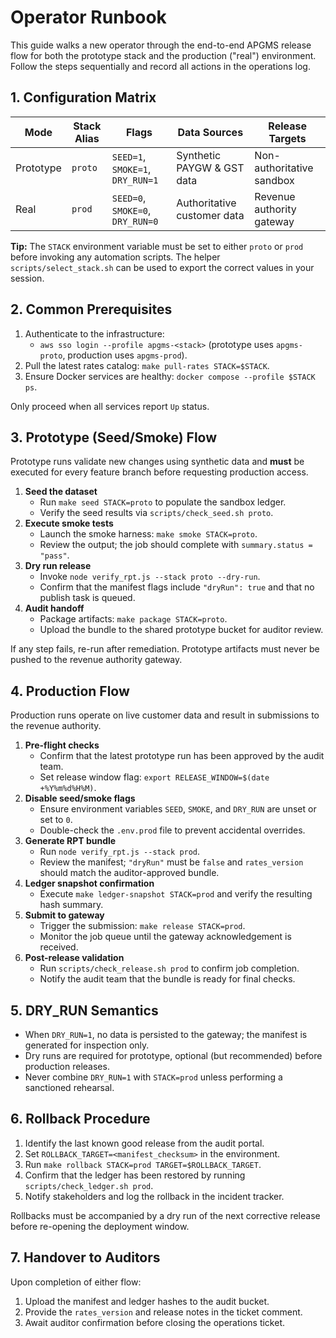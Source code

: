 # Operator Runbook

This guide walks a new operator through the end-to-end APGMS release flow for both the
prototype stack and the production ("real") environment. Follow the steps sequentially and
record all actions in the operations log.

## 1. Configuration Matrix

| Mode      | Stack Alias | Flags                            | Data Sources               | Release Targets           |
|-----------|-------------|----------------------------------|----------------------------|---------------------------|
| Prototype | `proto`     | `SEED=1`, `SMOKE=1`, `DRY_RUN=1` | Synthetic PAYGW & GST data | Non-authoritative sandbox |
| Real      | `prod`      | `SEED=0`, `SMOKE=0`, `DRY_RUN=0` | Authoritative customer data | Revenue authority gateway |

**Tip:** The `STACK` environment variable must be set to either `proto` or `prod` before
invoking any automation scripts. The helper `scripts/select_stack.sh` can be used to export
the correct values in your session.

## 2. Common Prerequisites

1. Authenticate to the infrastructure:
   * `aws sso login --profile apgms-<stack>` (prototype uses `apgms-proto`, production uses
     `apgms-prod`).
2. Pull the latest rates catalog: `make pull-rates STACK=$STACK`.
3. Ensure Docker services are healthy: `docker compose --profile $STACK ps`.

Only proceed when all services report `Up` status.

## 3. Prototype (Seed/Smoke) Flow

Prototype runs validate new changes using synthetic data and **must** be executed for every
feature branch before requesting production access.

1. **Seed the dataset**
   * Run `make seed STACK=proto` to populate the sandbox ledger.
   * Verify the seed results via `scripts/check_seed.sh proto`.
2. **Execute smoke tests**
   * Launch the smoke harness: `make smoke STACK=proto`.
   * Review the output; the job should complete with `summary.status = "pass"`.
3. **Dry run release**
   * Invoke `node verify_rpt.js --stack proto --dry-run`.
   * Confirm that the manifest flags include `"dryRun": true` and that no publish task is
     queued.
4. **Audit handoff**
   * Package artifacts: `make package STACK=proto`.
   * Upload the bundle to the shared prototype bucket for auditor review.

If any step fails, re-run after remediation. Prototype artifacts must never be pushed to the
revenue authority gateway.

## 4. Production Flow

Production runs operate on live customer data and result in submissions to the revenue
authority.

1. **Pre-flight checks**
   * Confirm that the latest prototype run has been approved by the audit team.
   * Set release window flag: `export RELEASE_WINDOW=$(date +%Y%m%d%H%M)`.
2. **Disable seed/smoke flags**
   * Ensure environment variables `SEED`, `SMOKE`, and `DRY_RUN` are unset or set to `0`.
   * Double-check the `.env.prod` file to prevent accidental overrides.
3. **Generate RPT bundle**
   * Run `node verify_rpt.js --stack prod`.
   * Review the manifest; `"dryRun"` must be `false` and `rates_version` should match the
     auditor-approved bundle.
4. **Ledger snapshot confirmation**
   * Execute `make ledger-snapshot STACK=prod` and verify the resulting hash summary.
5. **Submit to gateway**
   * Trigger the submission: `make release STACK=prod`.
   * Monitor the job queue until the gateway acknowledgement is received.
6. **Post-release validation**
   * Run `scripts/check_release.sh prod` to confirm job completion.
   * Notify the audit team that the bundle is ready for final checks.

## 5. DRY_RUN Semantics

* When `DRY_RUN=1`, no data is persisted to the gateway; the manifest is generated for
  inspection only.
* Dry runs are required for prototype, optional (but recommended) before production
  releases.
* Never combine `DRY_RUN=1` with `STACK=prod` unless performing a sanctioned rehearsal.

## 6. Rollback Procedure

1. Identify the last known good release from the audit portal.
2. Set `ROLLBACK_TARGET=<manifest_checksum>` in the environment.
3. Run `make rollback STACK=prod TARGET=$ROLLBACK_TARGET`.
4. Confirm that the ledger has been restored by running `scripts/check_ledger.sh prod`.
5. Notify stakeholders and log the rollback in the incident tracker.

Rollbacks must be accompanied by a dry run of the next corrective release before re-opening
the deployment window.

## 7. Handover to Auditors

Upon completion of either flow:

1. Upload the manifest and ledger hashes to the audit bucket.
2. Provide the `rates_version` and release notes in the ticket comment.
3. Await auditor confirmation before closing the operations ticket.
